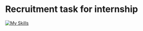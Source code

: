 # Recruitment task for internship

[![My Skills](https://skillicons.dev/icons?i=js,html,css,sass,scss)](https://skillicons.dev)
